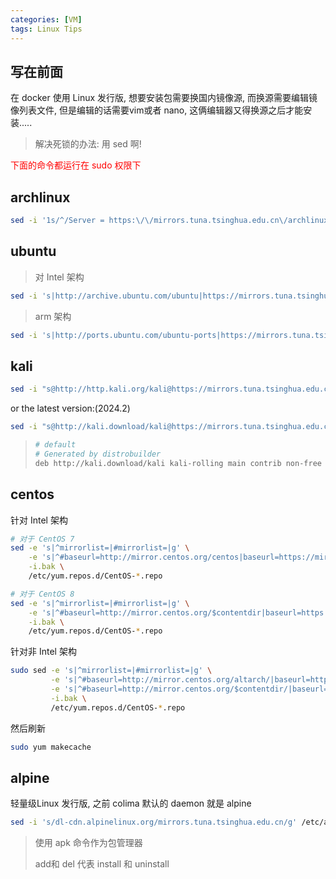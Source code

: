 ```yaml
---
categories: [VM]
tags: Linux Tips
---
```




## 写在前面

在 docker 使用 Linux 发行版, 想要安装包需要换国内镜像源, 而换源需要编辑镜像列表文件, 但是编辑的话需要vim或者 nano, 这俩编辑器又得换源之后才能安装.....

>   解决死锁的办法: 用 sed 啊!

<p style='color: red'>下面的命令都运行在 sudo 权限下</p>

## archlinux

```bash
sed -i '1s/^/Server = https:\/\/mirrors.tuna.tsinghua.edu.cn\/archlinux\/$repo\/os\/$arch\n/' /etc/pacman.d/mirrorlist
```



## ubuntu

>   对 Intel 架构

```bash
sed -i 's|http://archive.ubuntu.com/ubuntu|https://mirrors.tuna.tsinghua.edu.cn/ubuntu|' /etc/apt/sources.list
```

>   arm 架构

```bash
sed -i 's|http://ports.ubuntu.com/ubuntu-ports|https://mirrors.tuna.tsinghua.edu.cn/ubuntu-ports|' /etc/apt/sources.list
```



## kali

```bash
sed -i "s@http://http.kali.org/kali@https://mirrors.tuna.tsinghua.edu.cn/kali@g" /etc/apt/sources.list
```

or the latest version:(2024.2)

```bash
sed -i "s@http://kali.download/kali@https://mirrors.tuna.tsinghua.edu.cn/kali@g" /etc/apt/sources.list
```

>   ```bash
>   # default 
>   # Generated by distrobuilder
>   deb http://kali.download/kali kali-rolling main contrib non-free non-free-firmware
>   ```



## centos

针对 Intel 架构

```bash
# 对于 CentOS 7
sed -e 's|^mirrorlist=|#mirrorlist=|g' \
    -e 's|^#baseurl=http://mirror.centos.org/centos|baseurl=https://mirrors.tuna.tsinghua.edu.cn/centos|g' \
    -i.bak \
    /etc/yum.repos.d/CentOS-*.repo

# 对于 CentOS 8
sed -e 's|^mirrorlist=|#mirrorlist=|g' \
    -e 's|^#baseurl=http://mirror.centos.org/$contentdir|baseurl=https://mirrors.tuna.tsinghua.edu.cn/centos|g' \
    -i.bak \
    /etc/yum.repos.d/CentOS-*.repo
```



针对非 Intel 架构

```bash
sudo sed -e 's|^mirrorlist=|#mirrorlist=|g' \
         -e 's|^#baseurl=http://mirror.centos.org/altarch/|baseurl=https://mirrors.tuna.tsinghua.edu.cn/centos-altarch/|g' \
         -e 's|^#baseurl=http://mirror.centos.org/$contentdir/|baseurl=https://mirrors.tuna.tsinghua.edu.cn/centos-altarch/|g' \
         -i.bak \
         /etc/yum.repos.d/CentOS-*.repo
```

然后刷新

```bash
sudo yum makecache
```



## alpine

轻量级Linux 发行版, 之前 colima 默认的 daemon 就是 alpine

```bash
sed -i 's/dl-cdn.alpinelinux.org/mirrors.tuna.tsinghua.edu.cn/g' /etc/apk/repositories
```

>   使用 apk 命令作为包管理器
>
>   add和 del 代表 install 和 uninstall



